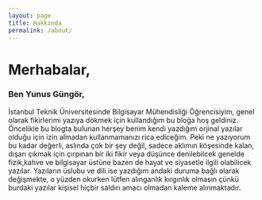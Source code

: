 ```yaml
---
layout: page
title: Hakkında
permalink: /about/
---
```


<h1>Merhabalar,</h1>

<h3>Ben Yunus Güngör,</h3>
<p>İstanbul Teknik Üniversitesinde Bilgisayar Mühendisliği Öğrencisiyim, genel olarak fikirlerimi yazıya dökmek için kullandığım bu bloğa hoş geldiniz. Öncelikle bu blogta bulunan herşey benim kendi yazdığım orjinal yazılar olduğu için izin almadan kullanmamanızı rica ediceğim. Peki ne yazıyorum bu kadar değerli, aslında çok bir şey değil, sadece aklımın köşesinde kalan, dışarı çıkmak için çırpınan  bir iki fikir veya düşünce denilebilcek genelde fizik,kahve ve bilgisayar üstüne bazen de hayat ve siyasetle ilgili olabilicek yazılar. Yazıların üslubu ve dili ise yazdığım andaki duruma bağlı olarak değişmekte, o yüzden okurken lütfen alınganlık kırgınlık olmasın çünkü burdaki yazılar kişisel hiçbir saldırı amacı olmadan kaleme alınmaktadır.</p>